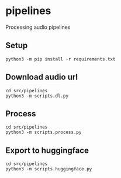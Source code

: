 # pipelines
Processing audio pipelines

## Setup

```
python3 -m pip install -r requirements.txt
```

## Download audio url

```
cd src/pipelines
python3 -m scripts.dl.py
```

## Process

```
cd src/pipelines
python3 -m scripts.process.py
```

## Export to huggingface

```
cd src/pipelines
python3 -m scripts.huggingface.py
```
